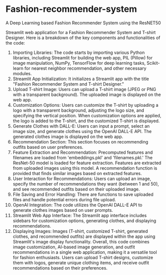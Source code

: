 # Fashion-recommender-system
A Deep Learning based Fashion Recommender System using the ResNET50


Streamlit web application for a Fashion Recommender System and T-shirt Designer. Here is a breakdown of the key components and functionalities of the code:
1.	Importing Libraries:
	The code starts by importing various Python libraries, including Streamlit for building the web app, PIL (Pillow) for image manipulation, NumPy, TensorFlow for deep learning tasks, Scikit-learn for nearest neighbor recommendation, and other necessary modules.
2.	Streamlit App Initialization:
	It initializes a Streamlit app with the title "Fashion Recommender System and T-shirt Designer."
3.	Upload T-shirt Image:
	Users can upload a T-shirt image (JPEG or PNG with a transparent background). The uploaded image is displayed on the web app.
4.	Customization Options:
	Users can customize the T-shirt by uploading a logo with a transparent background, adjusting the logo size, and specifying the vertical position. When customization options are applied, the logo is added to the T-shirt, and the customized T-shirt is displayed.
5.	Generate Clothes with DALL-E:
	Users can input a prompt, select an image size, and generate clothes using the OpenAI DALL-E API. The generated clothes image is displayed on the web app.
6.	Recommendation Section:
	This section focuses on recommending outfits based on user preferences.
7.	Feature Extraction and Recommendation:
	Precomputed features and filenames are loaded from 'embeddings.pkl' and 'filenames.pkl.'
	The ResNet-50 model is loaded for feature extraction. Features are extracted from uploaded images using this model.
	A recommendation function is provided that finds similar images based on extracted features.
8.	User Interaction for Recommendations:
	Users can upload an image, specify the number of recommendations they want (between 1 and 50), and see recommended outfits based on their uploaded image.
9.	File Saving and Error Handling:
	There are functions to save uploaded files and handle potential errors during file upload.
10.	OpenAI Integration:
	The code utilizes the OpenAI DALL-E API to generate clothes images based on user prompts.
11.	Streamlit Web App Interface:
	The Streamlit app interface includes sidebars for customization options, generating clothes, and displaying recommendations.
12.	Displaying Images:
	Images (T-shirt, customized T-shirt, generated clothes, and recommended outfits) are displayed within the app using Streamlit's image display functionality.
Overall, this code combines image customization, AI-based image generation, and outfit recommendations in a single web application, making it a versatile tool for fashion enthusiasts. Users can upload T-shirt designs, customize them with logos, generate unique clothing items, and receive outfit recommendations based on their preferences.

